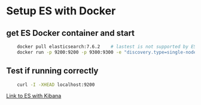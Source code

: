 # Setup ES with Docker

## get ES Docker container and start
```bash
    docker pull elasticsearch:7.6.2    # lastest is not supported by ES
    docker run -p 9200:9200 -p 9300:9300 -e "discovery.type=single-node" elasticsearch:7.6.2    # start a singel node
```

## Test if running correctly
```bash
    curl -I -XHEAD localhost:9200
```

[Link to ES with Kibana](https://www.elastic.co/guide/en/elasticsearch/reference/7.6/docker.html#_pulling_the_image)


